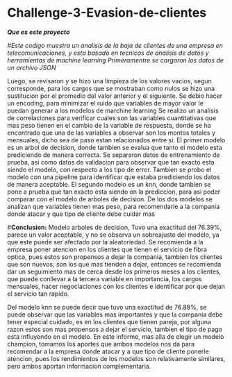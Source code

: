 # Challenge-3-Evasion-de-clientes
***Que es este proyecto***





#*Este codigo muestra un analisis de la baja de clientes de una empresa en telecomunicaciones, y esta basado en tecnicas de analisis de datos y herramientas de machine learning
Primeramentre se cargaron los datos de un archivo JSON*



Luego, se revisaron y se hizo una limpieza de los valores vacios, segun corresponde, para los cargos que se mostraban como nulos se hizo una sustitucion por el promedio del valor anterior y el siguiente.
Se debio hacer un encoding, para minimizar el ruido que variables de mayor valor le puedan generar a los modelos de marchine learning
Se realizo un analisis de correlaciones para verificar cuales son las variables cuantitativas que mas peso tienen en el cambio de la variable de respuesta, donde se ha encontrado que una de las variables a observar son los montos totales y mensuales, dicho sea de paso estan relacionados entre si.
El primer modelo es un arbol de decision, donde tambien se evalua que tanto el modelo esta prediciendo de manera correcta. Se separaron datos de entrenamiento de prueba, asi como datos de validacion para observar que tan exacto esta siendo el modelo, con respecto a los tipo de error. Tambien se probo el modelo con una pipeline para identificar que estaba prediciendo los datos de manera aceptable.
El segundo modelo es un knn, donde tambien se pone a prueba que tan exacto esta siendo en la prediccion, para asi poder comparar con el modelo de arboles de decision.
De los dos modelos se analizan que variables tienen mas peso, para recomendarle a la compania donde atacar y que tipo de cliente debe cuidar mas






#**Conclusion:** 
Modelo arboles de decision, Tuvo una exactitud del 76.39%, parece un valor aceptable, y no se observa un sobreajuste del modelo, ya que este puede ser afectado por la aleatoriedad. Se recomienda a la empresa poner atencion en los clientes que tienen el servicio de fibra optica, pues estos son propensos a dejar la compania, tambien los clientes que son nuevos, son los que mas tienden a dejar, entonces se recomienda dar un seguimiento mas de cerca desde los primeros meses a los clientes, que puede conllevar a la tercera variable en importancia, los cargos mensuales, hacer negociaciones con los clientes e identificar por que dejan el servicio tan rapido.


Del modelo knn se puede decir que tuvo una exactitud de 76.88%, se puede observar que las variables mas importantes y que la compania debe tener especial cuidado, es en los clientes que tienen pareja, por alguna razon estos son mas propensos a dejar el servicio, tambien el tipo de pago esta influyendo en el modelo.
En este informe, mas alla de elegir un modelo champion, tomamos los aportes que ambos modelos nos da para recomendar a la empresa donde atacar y a que tipo de cliente ponerle atencion, pues los rendimientos de los modelos son relativamente similares, pero ambos aportan informacion complementaria.

